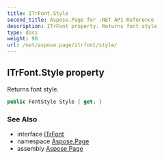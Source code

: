 ```yaml
---
title: ITrFont.Style
second_title: Aspose.Page for .NET API Reference
description: ITrFont property. Returns font style
type: docs
weight: 90
url: /net/aspose.page/itrfont/style/
---
```

## ITrFont.Style property

Returns font style.

```csharp
public FontStyle Style { get; }
```

### See Also

* interface [ITrFont](../)
* namespace [Aspose.Page](../../itrfont/)
* assembly [Aspose.Page](../../../)


